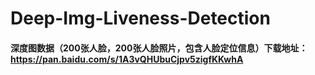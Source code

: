 # Deep-Img-Liveness-Detection
#### 深度图数据（200张人脸，200张人脸照片，包含人脸定位信息）下载地址：https://pan.baidu.com/s/1A3vQHUbuCjpv5zigfKKwhA
